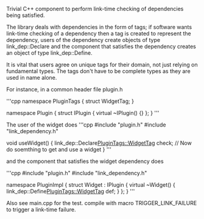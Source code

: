 Trivial C++ component to perform link-time checking of dependencies being satisfied.

The library deals with dependencies in the form of tags; if software wants link-time checking of a dependency then a tag is created to represent the dependency, users of the dependency create objects of type link_dep::Declare<TheTagType> and the component that satisfies the dependency creates an object of type link_dep::Define<TheTagType>.

It is vital that users agree on unique tags for their domain, not just relying on fundamental types. The tags don't have to be complete types as they are used in name alone.

For instance, in a common header file plugin.h

'''cpp
namespace PluginTags {
struct WidgetTag;
}

namespace Plugin {
struct IPlugin { virtual ~IPlugin() {} };
}
'''

The user of the widget does
'''cpp
#include "plugin.h"
#include "link_dependency.h"

void useWidget()
{
  link_dep::Declare<PluginTags::WidgetTag> check;
  // Now do soemthing to get and use a widget
}
'''

and the component that satisfies the widget dependency does

'''cpp
#include "plugin.h"
#include "link_dependency.h"

namespace PluginImpl {
struct Widget : IPlugin
{
    virtual ~Widget()
    {
        link_dep::Define<PluginTags::WidgetTag> def;
    }
};
}
'''

Also see main.cpp for the test. compile with macro TRIGGER_LINK_FAILURE to trigger a link-time failure.
